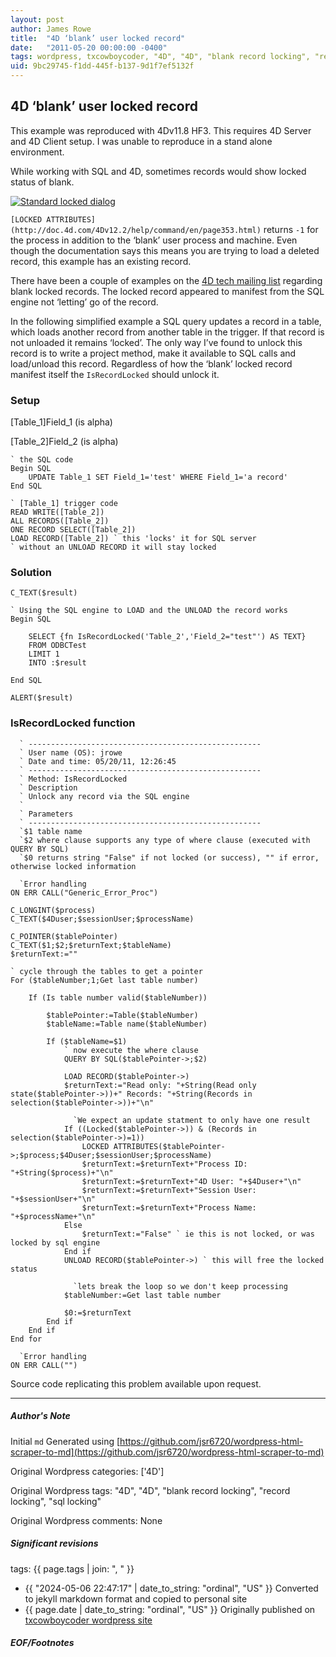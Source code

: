 ```yaml
---
layout: post
author: James Rowe
title:  "4D ‘blank’ user locked record"
date:   "2011-05-20 00:00:00 -0400"
tags: wordpress, txcowboycoder, "4D", "4D", "blank record locking", "record locking", "sql locking"
uid: 9bc29745-f1dd-445f-b137-9d1f7ef5132f
---
```



## 4D ‘blank’ user locked record


This example was reproduced with 4Dv11.8 HF3. This requires 4D Server and 4D Client setup. I was unable to reproduce in a stand alone environment.


While working with SQL and 4D, sometimes records would show locked status of blank.


[![Standard locked dialog](https://txcowboycoder.files.wordpress.com/2011/05/blank_user_locked.png?w=500&h=263 "blank_user_locked")](http://txcowboycoder.files.wordpress.com/2011/05/blank_user_locked.png)


`[LOCKED ATTRIBUTES](http://doc.4d.com/4Dv12.2/help/command/en/page353.html)` returns `-1` for the process in addition to the ‘blank’ user process and machine. Even though the documentation says this means you are trying to load a deleted record, this example has an existing record.


There have been a couple of examples on the [4D tech mailing list](http://permalink.gmane.org/gmane.comp.lang.inug-4d.tech/109025) regarding blank locked records. The locked record appeared to manifest from the SQL engine not ‘letting’ go of the record.


In the following simplified example a SQL query updates a record in a table, which loads another record from another table in the trigger. If that record is not unloaded it remains ‘locked’. The only way I’ve found to unlock this record is to write a project method, make it available to SQL calls and load/unload this record. Regardless of how the ‘blank’ locked record manifest itself the `IsRecordLocked` should unlock it.


### Setup


[Table\_1]Field\_1 (is alpha)  

 [Table\_2]Field\_2 (is alpha)



```
` the SQL code
Begin SQL
	UPDATE Table_1 SET Field_1='test' WHERE Field_1='a record'
End SQL

` [Table_1] trigger code
READ WRITE([Table_2])
ALL RECORDS([Table_2])
ONE RECORD SELECT([Table_2])
LOAD RECORD([Table_2]) ` this 'locks' it for SQL server
` without an UNLOAD RECORD it will stay locked

```

### Solution



```
C_TEXT($result)

` Using the SQL engine to LOAD and the UNLOAD the record works
Begin SQL

	SELECT {fn IsRecordLocked('Table_2','Field_2="test"') AS TEXT}
	FROM ODBCTest
	LIMIT 1
	INTO :$result

End SQL

ALERT($result)

```

### IsRecordLocked function



```
  ` ----------------------------------------------------
  ` User name (OS): jrowe
  ` Date and time: 05/20/11, 12:26:45
  ` ----------------------------------------------------
  ` Method: IsRecordLocked
  ` Description
  ` Unlock any record via the SQL engine
  `
  ` Parameters
  ` ----------------------------------------------------
  `$1 table name
  `$2 where clause supports any type of where clause (executed with QUERY BY SQL)
  `$0 returns string "False" if not locked (or success), "" if error, otherwise locked information

  `Error handling
ON ERR CALL("Generic_Error_Proc")

C_LONGINT($process)
C_TEXT($4Duser;$sessionUser;$processName)

C_POINTER($tablePointer)
C_TEXT($1;$2;$returnText;$tableName)
$returnText:=""

` cycle through the tables to get a pointer
For ($tableNumber;1;Get last table number)

	If (Is table number valid($tableNumber))

		$tablePointer:=Table($tableNumber)
		$tableName:=Table name($tableNumber)

		If ($tableName=$1)
			` now execute the where clause
			QUERY BY SQL($tablePointer->;$2)

			LOAD RECORD($tablePointer->)
			$returnText:="Read only: "+String(Read only state($tablePointer->))+" Records: "+String(Records in selection($tablePointer->))+"\n"

			  `We expect an update statment to only have one result
			If ((Locked($tablePointer->)) & (Records in selection($tablePointer->)=1))
				LOCKED ATTRIBUTES($tablePointer->;$process;$4Duser;$sessionUser;$processName)
				$returnText:=$returnText+"Process ID: "+String($process)+"\n"
				$returnText:=$returnText+"4D User: "+$4Duser+"\n"
				$returnText:=$returnText+"Session User: "+$sessionUser+"\n"
				$returnText:=$returnText+"Process Name: "+$processName+"\n"
			Else
				$returnText:="False" ` ie this is not locked, or was locked by sql engine
			End if
			UNLOAD RECORD($tablePointer->) ` this will free the locked status

			  `lets break the loop so we don't keep processing
			$tableNumber:=Get last table number

			$0:=$returnText
		End if
	End if
End for

  `Error handling
ON ERR CALL("")

```

Source code replicating this problem available upon request.




---

##### Author's Note

Initial `md` Generated using [https://github.com/jsr6720/wordpress-html-scraper-to-md](https://github.com/jsr6720/wordpress-html-scraper-to-md)

Original Wordpress categories: ['4D']

Original Wordpress tags: "4D", "4D", "blank record locking", "record locking", "sql locking"

Original Wordpress comments: None

##### Significant revisions

tags: {{ page.tags | join: ", " }} <!-- todo move this somewhere -->

- {{ "2024-05-06 22:47:17" | date_to_string: "ordinal", "US" }} Converted to jekyll markdown format and copied to personal site
- {{ page.date | date_to_string: "ordinal", "US" }} Originally published on [txcowboycoder wordpress site](https://txcowboycoder.wordpress.com/2011/05/20/4d-blank-user-locked-record/)

##### EOF/Footnotes

